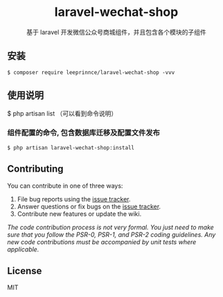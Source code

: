 <h1 align="center"> laravel-wechat-shop </h1>

<p align="center"> 基于 laravel 开发微信公众号商城组件，并且包含各个模块的子组件</p>


## 安装

```shell
$ composer require leeprinnce/laravel-wechat-shop -vvv
```

## 使用说明
$ php artisan list （可以看到命令说明）

### 组件配置的命令, 包含数据库迁移及配置文件发布
```
$ php artisan laravel-wechat-shop:install

```


## Contributing

You can contribute in one of three ways:

1. File bug reports using the [issue tracker](https://github.com/leeprinnce/laravel-wechat-shop/issues).
2. Answer questions or fix bugs on the [issue tracker](https://github.com/leeprinnce/laravel-wechat-shop/issues).
3. Contribute new features or update the wiki.

_The code contribution process is not very formal. You just need to make sure that you follow the PSR-0, PSR-1, and PSR-2 coding guidelines. Any new code contributions must be accompanied by unit tests where applicable._

## License

MIT